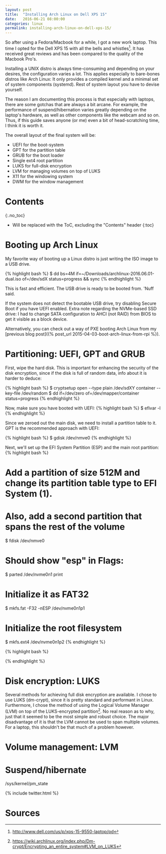 ```yaml
---
layout: post
title:  "Installing Arch Linux on Dell XPS 15"
date:   2016-06-21 08:00:00
categories: linux
permalink: installing-arch-linux-on-dell-xps-15/
---
```


So after using a Fedora/Macbook for a while, I got a new work laptop. This time I opted for the Dell XPS 15 with all the bells and whistles[^dell-xps-15]. It has received great reviews and has been compared to the quality of the Macbook Pro's.

Installing a UNIX distro is always time-consuming and depending on your desires, the configuration varies a lot. This applies especially to bare-bones distros like Arch Linux: It only provides a compiled kernel and a minimal set of system components (systemd). Rest of system layout you have to devise yourself.

The reason I am documenting this process is that especially with laptops, there are some gotchas that are always a bit arcane. For example, the performance of suspend/hibernation varies greatly depending on the laptop's hardware, as well as other components like the webcam and so on. Thus, if this guide saves anyone (or me) even a bit of head-scratching time, I think it is worth it.

The overall layout of the final system will be:

* UEFI for the boot-system
* GPT for the partition table
* GRUB for the boot loader
* Single ext4 root partition
* LUKS for full-disk encryption
* LVM for managing volumes on top of LUKS
* X11 for the windowing system
* DWM for the window management

# Contents
{:.no_toc}

* Will be replaced with the ToC, excluding the "Contents" header
{:toc}

# Booting up Arch Linux

My favorite way of booting up a Linux distro is just writing the ISO image to a USB drive.

{% highlight bash %}
$ dd bs=4M if=~/Downloads/archlinux-2016.06.01-dual.iso of=/dev/sdX status=progress && sync
{% endhighlight %}

This is fast and efficient. The USB drive is ready to be booted from. 'Nuff said.

If the system does not detect the bootable USB drive, try disabling Secure Boot if you have UEFI enabled.
Extra note regarding the NVMe-based SSD drive: I had to change SATA configuration to AHCI (not RAID) from BIOS to get it visible as a block device.

Alternatively, you can check out a way of PXE booting Arch Linux from my [previous blog post]({% post_url 2015-04-03-boot-arch-linux-from-rpi %}).

# Partitioning: UEFI, GPT and GRUB

First, wipe the hard disk. This is important for enhancing the security of the disk encryption, since if the disk is full of random data, info about it is harder to deduce:

{% highlight bash %}
$ cryptsetup open --type plain /dev/sdXY container --key-file /dev/random
$ dd if=/dev/zero of=/dev/mapper/container status=progress
{% endhighlight %}

Now, make sure you have booted with UEFI:
{% highlight bash %}
$ efivar -l 
{% endhighlight %}

Since we zeroed out the main disk, we need to install a partition table to it. GPT is the recommended approach with UEFI:

{% highlight bash %}
$ gdisk /dev/nmve0
{% endhighlight %}

Next, we'll set up the EFI System Partition (ESP) and the main root partition:
{% highlight bash %}
# Add a partition of size 512M and change its partition table type to EFI System (1).
# Also, add a second partition that spans the rest of the volume
$ fdisk /dev/nmve0

# Should show "esp" in Flags:
$ parted /dev/nvme0n1 print

# Initialize it as FAT32
$ mkfs.fat -F32 -nESP /dev/nvme0n1p1

# Initialize the root filesystem
$ mkfs.ext4 /dev/nvme0n1p2
{% endhighlight %}

{% highlight bash %}

{% endhighlight %}

# Disk encryption: LUKS

Several methods for achieving full disk encryption are available. I chose to use LUKS (dm-crypt), since it is pretty standard and performant in Linux. Furthermore, I chose the method of using the Logical Volume Manager (LVM) on top of the LUKS-encrypted partition[^lvm-on-luks]. No real reason as to why, just that it seemed to be the most simple and robust choice. The major disadvantage of it is that the LVM cannot be used to span multiple volumes. For a laptop, this shouldn't be
that much of a problem however.

# Volume management: LVM

# Suspend/hibernate

/sys/kernel/pm_state



{% include twitter.html %}

# Sources 
[^dell-xps-15]:<http://www.dell.com/us/p/xps-15-9550-laptop/pd>
[^lvm-on-luks]:<https://wiki.archlinux.org/index.php/Dm-crypt/Encrypting_an_entire_system#LVM_on_LUKS>
[^1]:<https://en.wikipedia.org/wiki/Man_page>
